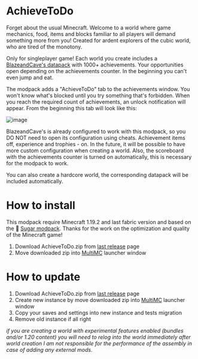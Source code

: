 # AchieveToDo

Forget about the usual Minecraft. Welcome to a world where game mechanics, food, items and blocks familiar to all players will demand something more from you! Created for ardent explorers of the cubic world, who are tired of the monotony.

Only for singleplayer game! Each world you create includes a [BlazeandCave's datapack](https://www.planetminecraft.com/data-pack/blazeandcave-s-advancements-pack-1-12/) with 1000+ achievements. Your opportunities open depending on the achievements counter. In the beginning you can't even jump and eat. 

The modpack adds a "AchieveToDo" tab to the achievements window. You won't know what's blocked until you try something that's forbidden. When you reach the required count of achievements, an unlock notification will appear. From the beginning this tab will look like this:

![image](https://user-images.githubusercontent.com/96978370/200839325-67781720-c128-49e4-b855-dfdf1d92e93c.png)

BlazeandCave's is already configured to work with this modpack, so you DO NOT need to open its configuration using cheats. Achievement items off, experience and trophies - on. In the future, it will be possible to have more custom configuration when creating a world. Also, the scoreboard with the achievements counter is turned on automatically, this is necessary for the modpack to work.

You can also create a hardcore world, the corresponding datapack will be included automatically.

# How to install
This modpack require Minecraft 1.19.2 and last fabric version and based on the 💜 [Sugar modpack](https://modrinth.com/modpack/sugar). Thanks for the work on the optimization and quality of the Minecraft game!
1. Download AchieveToDo.zip from [last release](https://github.com/diskree/AchieveToDo/releases/latest) page
2. Move downloaded zip into [MultiMC](https://multimc.org/#Download) launcher window

# How to update
1. Download AchieveToDo.zip from [last release](https://github.com/diskree/AchieveToDo/releases/latest) page
2. Create new instance by move downloaded zip into [MultiMC](https://multimc.org/#Download) launcher window
3. Copy your saves and settings into new instance and tests migration
4. Remove old instance if all right

*if you are creating a world with experimental features enabled (bundles and/or 1.20 content) you will need to relog into the world immediately after world creation
I am not responsible for the performance of the assembly in case of adding any external mods.*
